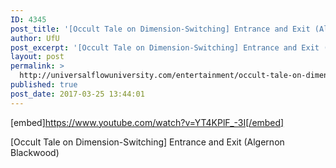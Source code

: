 ```yaml
---
ID: 4345
post_title: '[Occult Tale on Dimension-Switching] Entrance and Exit (Algernon Blackwood)'
author: UfU
post_excerpt: '[Occult Tale on Dimension-Switching] Entrance and Exit (Algernon Blackwood)'
layout: post
permalink: >
  http://universalflowuniversity.com/entertainment/occult-tale-on-dimension-switching-entrance-and-exit-algernon-blackwood/
published: true
post_date: 2017-03-25 13:44:01
---
```

[embed]https://www.youtube.com/watch?v=YT4KPlF_-3I[/embed]<br>
<p>[Occult Tale on Dimension-Switching] Entrance and Exit (Algernon Blackwood)</p>